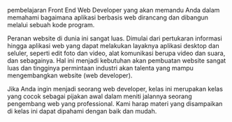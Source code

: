 pembelajaran Front End Web Developer yang akan memandu Anda dalam memahami bagaimana aplikasi berbasis web dirancang dan dibangun melalui sebuah kode program.

Peranan website di dunia ini sangat luas. Dimulai dari pertukaran informasi hingga aplikasi web yang dapat melakukan layaknya aplikasi desktop dan seluler, seperti edit foto dan video, alat komunikasi berupa video dan suara, dan sebagainya. Hal ini menjadi kebutuhan akan pembuatan website sangat luas dan tingginya permintaan industri akan talenta yang mampu mengembangkan website (web developer).

Jika Anda ingin menjadi seorang web developer, kelas ini merupakan kelas yang cocok sebagai pijakan awal dalam meniti jalannya seorang pengembang web yang professional. Kami harap materi yang disampaikan di kelas ini dapat dipahami dengan baik dan mudah.
